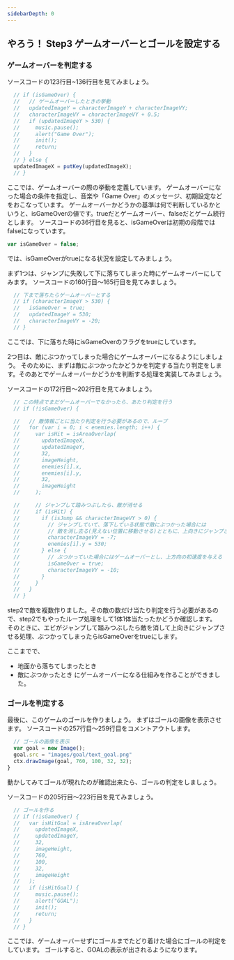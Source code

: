 ```yaml
---
sidebarDepth: 0
---
```

## やろう！ Step3 ゲームオーバーとゴールを設定する

### ゲームオーバーを判定する

ソースコードの123行目~136行目を見てみましょう。

```javascript
  // if (isGameOver) {
  //   // ゲームオーバーしたときの挙動
  //   updatedImageY = characterImageY + characterImageVY;
  //   characterImageVY = characterImageVY + 0.5;
  //   if (updatedImageY > 530) {
  //     music.pause();
  //     alert("Game Over");
  //     init();
  //     return;
  //   }
  // } else {
  updatedImageX = putKey(updatedImageX);
  // }
```

ここでは、ゲームオーバーの際の挙動を定義しています。
ゲームオーバーになった場合の条件を指定し、音楽や「Game Over」のメッセージ、初期設定などをおこなっています。
ゲームオーバーかどうかの基準は何で判断しているかというと、isGameOverの値です。trueだとゲームオーバー、falseだとゲーム続行とします。
ソースコードの36行目を見ると、isGameOverは初期の段階ではfalseになっています。
```javascript
var isGameOver = false;
``` 

では、isGameOverがtrueになる状況を設定してみましょう。

まず1つは、ジャンプに失敗して下に落ちてしまった時にゲームオーバーにしてみます。
ソースコードの160行目～165行目を見てみましょう。

```javascript
  // 下まで落ちたらゲームオーバーとする
  // if (characterImageY > 530) {
  //   isGameOver = true;
  //   updatedImageY = 530;
  //   characterImageVY = -20;
  // }
```

ここでは、下に落ちた時にisGameOverのフラグをtrueにしています。

2つ目は、敵にぶつかってしまった場合にゲームオーバーになるようにしましょう。
そのために、まずは敵にぶつかったかどうかを判定する当たり判定をします。そのあとでゲームオーバーかどうかを判断する処理を実装してみましょう。

ソースコードの172行目～202行目を見てみましょう。

```javascript
  // この時点でまだゲームオーバーでなかったら、あたり判定を行う
  // if (!isGameOver) {

  //   // 敵情報ごとに当たり判定を行う必要があるので、ループ
  //   for (var i = 0; i < enemies.length; i++) {
  //     var isHit = isAreaOverlap(
  //       updatedImageX,
  //       updatedImageY,
  //       32,
  //       imageHeight,
  //       enemies[i].x,
  //       enemies[i].y,
  //       32,
  //       imageHeight
  //     );

  //     // ジャンプして踏みつぶしたら、敵が消せる
  //     if (isHit) {
  //       if (isJump && characterImageVY > 0) {
  //         // ジャンプしていて、落下している状態で敵にぶつかった場合には
  //         // 敵を消し去る(見えない位置に移動させる)とともに、上向きにジャンプさせる
  //         characterImageVY = -7;
  //         enemies[i].y = 530;
  //       } else {
  //         // ぶつかっていた場合にはゲームオーバーとし、上方向の初速度を与える
  //         isGameOver = true;
  //         characterImageVY = -10;
  //       }
  //     }
  //   }
  // }
```

step2で敵を複数作りました。その敵の数だけ当たり判定を行う必要があるので、step2でもやったループ処理をして1体1体当たったかどうか確認します。  
そのときに、エビがジャンプして踏みつぶしたら敵を消して上向きにジャンプさせる処理、ぶつかってしまったらisGameOverをtrueにします。

ここまでで、
+ 地面から落ちてしまったとき
+ 敵にぶつかったとき
にゲームオーバーになる仕組みを作ることができました。

### ゴールを判定する

最後に、このゲームのゴールを作りましょう。
まずはゴールの画像を表示させます。
ソースコードの257行目～259行目をコメントアウトします。

``` javascript
  // ゴールの画像を表示
  var goal = new Image();
  goal.src = "images/goal/text_goal.png"
  ctx.drawImage(goal, 760, 100, 32, 32);
}
```

動かしてみてゴールが現れたのが確認出来たら、ゴールの判定をしましょう。

ソースコードの205行目～223行目を見てみましょう。
```javascript
  // ゴールを作る
  // if (!isGameOver) {
  //   var isHitGoal = isAreaOverlap(
  //     updatedImageX,
  //     updatedImageY,
  //     32,
  //     imageHeight,
  //     760,
  //     100,
  //     32,
  //     imageHeight
  //   );
  //   if (isHitGoal) {
  //     music.pause();
  //     alert("GOAL");
  //     init();
  //     return;
  //   }
  // }
```

ここでは、ゲームオーバーせずにゴールまでたどり着けた場合にゴールの判定をしています。
ゴールすると、GOALの表示が出されるようになります。